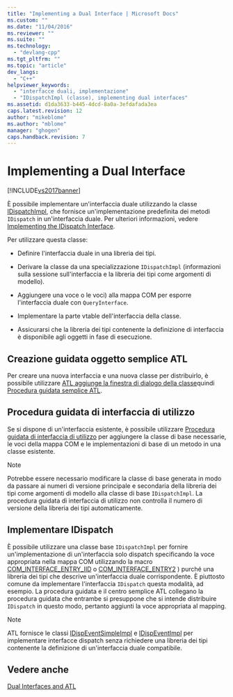 ```yaml
---
title: "Implementing a Dual Interface | Microsoft Docs"
ms.custom: ""
ms.date: "11/04/2016"
ms.reviewer: ""
ms.suite: ""
ms.technology: 
  - "devlang-cpp"
ms.tgt_pltfrm: ""
ms.topic: "article"
dev_langs: 
  - "C++"
helpviewer_keywords: 
  - "interfacce duali, implementazione"
  - "IDispatchImpl (classe), implementing dual interfaces"
ms.assetid: d1da3633-b445-4dcd-8a0a-3efdafada3ea
caps.latest.revision: 12
author: "mikeblome"
ms.author: "mblome"
manager: "ghogen"
caps.handback.revision: 7
---
```

# Implementing a Dual Interface
[!INCLUDE[vs2017banner](../assembler/inline/includes/vs2017banner.md)]

È possibile implementare un'interfaccia duale utilizzando la classe [IDispatchImpl](../atl/reference/idispatchimpl-class.md), che fornisce un'implementazione predefinita dei metodi `IDispatch` in un'interfaccia duale.  Per ulteriori informazioni, vedere [Implementing the IDispatch Interface](http://msdn.microsoft.com/it-it/0e171f7f-0022-4e9b-ac8e-98192828e945).  
  
 Per utilizzare questa classe:  
  
-   Definire l'interfaccia duale in una libreria dei tipi.  
  
-   Derivare la classe da una specializzazione `IDispatchImpl` \(informazioni sulla sessione sull'interfaccia e la libreria dei tipi come argomenti di modello\).  
  
-   Aggiungere una voce o le voci\) alla mappa COM per esporre l'interfaccia duale con `QueryInterface`.  
  
-   Implementare la parte vtable dell'interfaccia della classe.  
  
-   Assicurarsi che la libreria dei tipi contenente la definizione di interfaccia è disponibile agli oggetti in fase di esecuzione.  
  
## Creazione guidata oggetto semplice ATL  
 Per creare una nuova interfaccia e una nuova classe per distribuirlo, è possibile utilizzare [ATL aggiunge la finestra di dialogo della classe](../ide/add-class-dialog-box.md)quindi [Procedura guidata semplice ATL](../atl/reference/atl-simple-object-wizard.md).  
  
## Procedura guidata di interfaccia di utilizzo  
 Se si dispone di un'interfaccia esistente, è possibile utilizzare [Procedura guidata di interfaccia di utilizzo](../atl/reference/adding-a-new-interface-in-an-atl-project.md) per aggiungere la classe di base necessarie, le voci della mappa COM e le implementazioni di base di un metodo in una classe esistente.  
  
> [!NOTE]
>  Potrebbe essere necessario modificare la classe di base generata in modo da passare ai numeri di versione principale e secondaria della libreria dei tipi come argomenti di modello alla classe di base `IDispatchImpl`.  La procedura guidata di interfaccia di utilizzo non controlla il numero di versione della libreria dei tipi automaticamente.  
  
## Implementare IDispatch  
 È possibile utilizzare una classe base `IDispatchImpl` per fornire un'implementazione di un'interfaccia solo dispatch specificando la voce appropriata nella mappa COM utilizzando la macro [COM\_INTERFACE\_ENTRY\_IID](../Topic/COM_INTERFACE_ENTRY_IID.md) o [COM\_INTERFACE\_ENTRY2](../Topic/COM_INTERFACE_ENTRY2.md) \) purché una libreria dei tipi che descrive un'interfaccia duale corrispondente.  È piuttosto comune da implementare l'interfaccia `IDispatch` questa modalità, ad esempio.  La procedura guidata e il centro semplice ATL collegano la procedura guidata che entrambe si presuppone che si intende distribuire `IDispatch` in questo modo, pertanto aggiunti la voce appropriata al mapping.  
  
> [!NOTE]
>  ATL fornisce le classi [IDispEventSimpleImpl](../atl/reference/idispeventsimpleimpl-class.md) e [IDispEventImpl](../atl/reference/idispeventimpl-class.md) per implementare interfacce dispatch senza richiedere una libreria dei tipi contenente la definizione di un'interfaccia duale compatibile.  
  
## Vedere anche  
 [Dual Interfaces and ATL](../atl/dual-interfaces-and-atl.md)